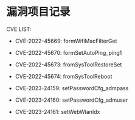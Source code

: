# 漏洞项目记录
CVE LIST: 

- CVE-2022-45669: formWifiMacFilterGet

- CVE-2022-45670: formSetAutoPing_ping1

- CVE-2022-45673: fromSysToolRestoreSet

- CVE-2022-45674: fromSysToolReboot

- CVE-2023-24159: setPasswordCfg_admpass

- CVE-2023-24160: setPasswordCfg_admuser

- CVE-2023-24161: setWebWlanIdx